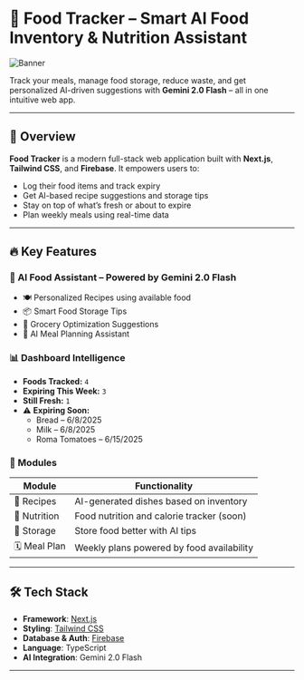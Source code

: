 # 🥗 Food Tracker – Smart AI Food Inventory & Nutrition Assistant

![Banner](https://github.com/Tanmay-Tiwaricyber/Food-Tracker/assets/banner.png)

Track your meals, manage food storage, reduce waste, and get personalized AI-driven suggestions with **Gemini 2.0 Flash** – all in one intuitive web app.

---

## 🚀 Overview

**Food Tracker** is a modern full-stack web application built with **Next.js**, **Tailwind CSS**, and **Firebase**. It empowers users to:

- Log their food items and track expiry
- Get AI-based recipe suggestions and storage tips
- Stay on top of what’s fresh or about to expire
- Plan weekly meals using real-time data

---

## 🔥 Key Features

### 🤖 AI Food Assistant – Powered by Gemini 2.0 Flash
- 🍽️ Personalized Recipes using available food
- 📦 Smart Food Storage Tips
- 🛒 Grocery Optimization Suggestions
- 📅 AI Meal Planning Assistant

### 📊 Dashboard Intelligence
- **Foods Tracked:** `4`
- **Expiring This Week:** `3`
- **Still Fresh:** `1`
- ⚠️ **Expiring Soon:**  
  - Bread – 6/8/2025  
  - Milk – 6/8/2025  
  - Roma Tomatoes – 6/15/2025

### 🍴 Modules
| Module       | Functionality                                 |
|--------------|-----------------------------------------------|
| 📘 Recipes    | AI-generated dishes based on inventory        |
| 🥗 Nutrition  | Food nutrition and calorie tracker (soon)     |
| 🧊 Storage    | Store food better with AI tips                |
| 🗓️ Meal Plan  | Weekly plans powered by food availability     |

---

## 🛠️ Tech Stack

- **Framework**: [Next.js](https://nextjs.org/)
- **Styling**: [Tailwind CSS](https://tailwindcss.com/)
- **Database & Auth**: [Firebase](https://firebase.google.com/)
- **Language**: TypeScript
- **AI Integration**: Gemini 2.0 Flash

---
